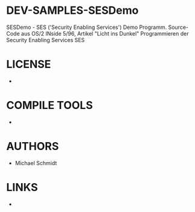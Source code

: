 DEV-SAMPLES-SESDemo
===================

SESDemo - SES ('Security Enabling Services') Demo Programm. Source-Code aus OS/2 INside 5/96, Artikel "Licht ins Dunkel" Programmieren der Security Enabling Services SES 

LICENSE
===============
* 

COMPILE TOOLS
===============
* 
 
AUTHORS
===============
* Michael Schmidt

LINKS
===============
* 

